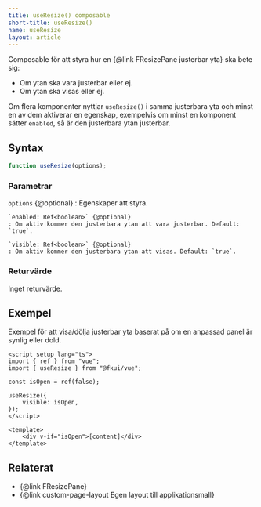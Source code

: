 ```yaml
---
title: useResize() composable
short-title: useResize()
name: useResize
layout: article
---
```


Composable för att styra hur en {@link FResizePane justerbar yta} ska bete sig:

- Om ytan ska vara justerbar eller ej.
- Om ytan ska visas eller ej.

Om flera komponenter nyttjar `useResize()` i samma justerbara yta och minst en av dem aktiverar en egenskap, exempelvis om minst en komponent sätter `enabled`, så är den justerbara ytan justerbar.

## Syntax

```ts nocompile nolint
function useResize(options);
```

### Parametrar

`options` {@optional}
: Egenskaper att styra.

    `enabled: Ref<boolean>` {@optional}
    : Om aktiv kommer den justerbara ytan att vara justerbar. Default: `true`.

    `visible: Ref<boolean>` {@optional}
    : Om aktiv kommer den justerbara ytan att visas. Default: `true`.

### Returvärde

Inget returvärde.

## Exempel

Exempel för att visa/dölja justerbar yta baserat på om en anpassad panel är synlig eller dold.

```vue static
<script setup lang="ts">
import { ref } from "vue";
import { useResize } from "@fkui/vue";

const isOpen = ref(false);

useResize({
    visible: isOpen,
});
</script>

<template>
    <div v-if="isOpen">[content]</div>
</template>
```

## Relaterat

- {@link FResizePane}
- {@link custom-page-layout Egen layout till applikationsmall}
